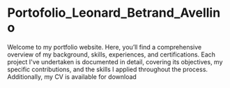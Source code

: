 # Portofolio_Leonard_Betrand_Avellino
Welcome to my portfolio website. Here, you’ll find a comprehensive overview of my background, skills, experiences, and certifications. Each project I've undertaken is documented in detail, covering its objectives, my specific contributions, and the skills I applied throughout the process. Additionally, my CV is available for download
